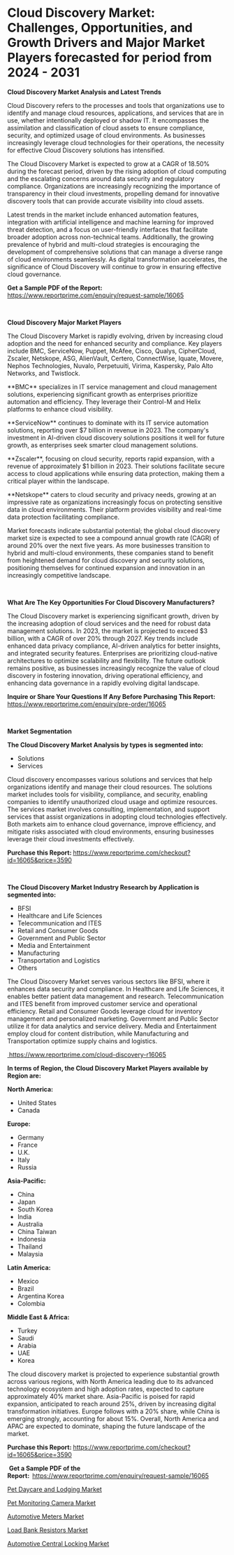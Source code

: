 <p><h1>Cloud Discovery Market: Challenges, Opportunities, and Growth Drivers and Major Market Players forecasted for period from 2024 - 2031</h1></p><p><strong>Cloud Discovery Market Analysis and Latest Trends</strong></p>
<p><p>Cloud Discovery refers to the processes and tools that organizations use to identify and manage cloud resources, applications, and services that are in use, whether intentionally deployed or shadow IT. It encompasses the assimilation and classification of cloud assets to ensure compliance, security, and optimized usage of cloud environments. As businesses increasingly leverage cloud technologies for their operations, the necessity for effective Cloud Discovery solutions has intensified.</p><p>The Cloud Discovery Market is expected to grow at a CAGR of 18.50% during the forecast period, driven by the rising adoption of cloud computing and the escalating concerns around data security and regulatory compliance. Organizations are increasingly recognizing the importance of transparency in their cloud investments, propelling demand for innovative discovery tools that can provide accurate visibility into cloud assets.</p><p>Latest trends in the market include enhanced automation features, integration with artificial intelligence and machine learning for improved threat detection, and a focus on user-friendly interfaces that facilitate broader adoption across non-technical teams. Additionally, the growing prevalence of hybrid and multi-cloud strategies is encouraging the development of comprehensive solutions that can manage a diverse range of cloud environments seamlessly. As digital transformation accelerates, the significance of Cloud Discovery will continue to grow in ensuring effective cloud governance.</p></p>
<p><strong>Get a Sample PDF of the Report:&nbsp;</strong> <a href="https://www.reportprime.com/enquiry/request-sample/16065">https://www.reportprime.com/enquiry/request-sample/16065</a></p>
<p>&nbsp;</p>
<p><strong>Cloud Discovery Major Market Players</strong></p>
<p><p>The Cloud Discovery Market is rapidly evolving, driven by increasing cloud adoption and the need for enhanced security and compliance. Key players include BMC, ServiceNow, Puppet, McAfee, Cisco, Qualys, CipherCloud, Zscaler, Netskope, ASG, AlienVault, Certero, ConnectWise, Iquate, Movere, Nephos Technologies, Nuvalo, Perpetuuiti, Virima, Kaspersky, Palo Alto Networks, and Twistlock.</p><p>**BMC** specializes in IT service management and cloud management solutions, experiencing significant growth as enterprises prioritize automation and efficiency. They leverage their Control-M and Helix platforms to enhance cloud visibility.</p><p>**ServiceNow** continues to dominate with its IT service automation solutions, reporting over $7 billion in revenue in 2023. The company's investment in AI-driven cloud discovery solutions positions it well for future growth, as enterprises seek smarter cloud management solutions.</p><p>**Zscaler**, focusing on cloud security, reports rapid expansion, with a revenue of approximately $1 billion in 2023. Their solutions facilitate secure access to cloud applications while ensuring data protection, making them a critical player within the landscape.</p><p>**Netskope** caters to cloud security and privacy needs, growing at an impressive rate as organizations increasingly focus on protecting sensitive data in cloud environments. Their platform provides visibility and real-time data protection facilitating compliance.</p><p>Market forecasts indicate substantial potential; the global cloud discovery market size is expected to see a compound annual growth rate (CAGR) of around 20% over the next five years. As more businesses transition to hybrid and multi-cloud environments, these companies stand to benefit from heightened demand for cloud discovery and security solutions, positioning themselves for continued expansion and innovation in an increasingly competitive landscape.</p></p>
<p>&nbsp;</p>
<p><strong>What Are The Key Opportunities For Cloud Discovery Manufacturers?</strong></p>
<p><p>The Cloud Discovery market is experiencing significant growth, driven by the increasing adoption of cloud services and the need for robust data management solutions. In 2023, the market is projected to exceed $3 billion, with a CAGR of over 20% through 2027. Key trends include enhanced data privacy compliance, AI-driven analytics for better insights, and integrated security features. Enterprises are prioritizing cloud-native architectures to optimize scalability and flexibility. The future outlook remains positive, as businesses increasingly recognize the value of cloud discovery in fostering innovation, driving operational efficiency, and enhancing data governance in a rapidly evolving digital landscape.</p></p>
<p><strong>Inquire or Share Your Questions If Any Before Purchasing This Report:</strong> <a href="https://www.reportprime.com/enquiry/pre-order/16065">https://www.reportprime.com/enquiry/pre-order/16065</a></p>
<p>&nbsp;</p>
<p><strong>Market Segmentation</strong></p>
<p><strong>The Cloud Discovery Market Analysis by types is segmented into:</strong></p>
<p><ul><li>Solutions</li><li>Services</li></ul></p>
<p><p>Cloud discovery encompasses various solutions and services that help organizations identify and manage their cloud resources. The solutions market includes tools for visibility, compliance, and security, enabling companies to identify unauthorized cloud usage and optimize resources. The services market involves consulting, implementation, and support services that assist organizations in adopting cloud technologies effectively. Both markets aim to enhance cloud governance, improve efficiency, and mitigate risks associated with cloud environments, ensuring businesses leverage their cloud investments effectively.</p></p>
<p><strong>Purchase this Report:&nbsp;</strong><a href="https://www.reportprime.com/checkout?id=16065&price=3590">https://www.reportprime.com/checkout?id=16065&price=3590</a></p>
<p>&nbsp;</p>
<p><strong>The Cloud Discovery Market Industry Research by Application is segmented into:</strong></p>
<p><ul><li>BFSI</li><li>Healthcare and Life Sciences</li><li>Telecommunication and ITES</li><li>Retail and Consumer Goods</li><li>Government and Public Sector</li><li>Media and Entertainment</li><li>Manufacturing</li><li>Transportation and Logistics</li><li>Others</li></ul></p>
<p><p>The Cloud Discovery Market serves various sectors like BFSI, where it enhances data security and compliance. In Healthcare and Life Sciences, it enables better patient data management and research. Telecommunication and ITES benefit from improved customer service and operational efficiency. Retail and Consumer Goods leverage cloud for inventory management and personalized marketing. Government and Public Sector utilize it for data analytics and service delivery. Media and Entertainment employ cloud for content distribution, while Manufacturing and Transportation optimize supply chains and logistics.</p></p>
<p><a href="https://www.reportprime.com/cloud-discovery-r16065">&nbsp;https://www.reportprime.com/cloud-discovery-r16065</a></p>
<p><strong>In terms of Region, the Cloud Discovery Market Players available by Region are:</strong></p>
<p>
    <p> <strong> North America: </strong>
        <ul>
            <li>United States</li>
            <li>Canada</li>
        </ul>
        </p> 
    <p> <strong> Europe: </strong>
        <ul>
            <li>Germany</li>
            <li>France</li>
            <li>U.K.</li>
            <li>Italy</li>
            <li>Russia</li>
        </ul>
        </p> 
    <p> <strong> Asia-Pacific: </strong>
        <ul>
            <li>China</li>
            <li>Japan</li>
            <li>South Korea</li>
            <li>India</li>
            <li>Australia</li>
            <li>China Taiwan</li>
            <li>Indonesia</li>
            <li>Thailand</li>
            <li>Malaysia</li>
        </ul>
        </p> 
    <p> <strong> Latin America: </strong>
        <ul>
            <li>Mexico</li>
            <li>Brazil</li>
            <li>Argentina Korea</li>
            <li>Colombia</li>
        </ul>
        </p> 
    <p> <strong> Middle East & Africa: </strong>
        <ul>
            <li>Turkey</li>
            <li>Saudi</li>
            <li>Arabia</li>
            <li>UAE</li>
            <li>Korea</li>
        </ul>
    </p>
    </p>
<p><p>The cloud discovery market is projected to experience substantial growth across various regions, with North America leading due to its advanced technology ecosystem and high adoption rates, expected to capture approximately 40% market share. Asia-Pacific is poised for rapid expansion, anticipated to reach around 25%, driven by increasing digital transformation initiatives. Europe follows with a 20% share, while China is emerging strongly, accounting for about 15%. Overall, North America and APAC are expected to dominate, shaping the future landscape of the market.</p></p>
<p><strong>Purchase this Report: </strong><a href="https://www.reportprime.com/checkout?id=16065&price=3590">https://www.reportprime.com/checkout?id=16065&price=3590</a></p>
<p>&nbsp;<strong>Get a Sample PDF of the Report:&nbsp;&nbsp;</strong><a href="https://www.reportprime.com/enquiry/request-sample/16065">https://www.reportprime.com/enquiry/request-sample/16065</a></p>
<p><strong></strong></p>
<p><p><a href="https://www.linkedin.com/pulse/unveiling-market-trends-global-pet-daycare-lodging-growth-regional-411df?trackingId=upJoQCiqTleKcEsjqYwn3w%3D%3D">Pet Daycare and Lodging Market</a></p><p><a href="https://www.linkedin.com/pulse/pet-monitoring-camera-market-size-segmentation-trends-eh4re?trackingId=1oBO6hRXTo2cCY%2BfNdrCeg%3D%3D">Pet Monitoring Camera Market</a></p><p><a href="https://issuu.com/reportprime-2/docs/automotive-meters-market-size-2030._579e32f76ec2d5">Automotive Meters Market</a></p><p><a href="https://medium.com/@ryan.wilson8778/this-report-aims-to-provide-a-comprehensive-presentation-of-the-global-market-for-load-bank-0576b5374d4e">Load Bank Resistors Market</a></p><p><a href="https://issuu.com/reportprime-2/docs/automotive-central-locking-market-s_08aaedbe5fdb85">Automotive Central Locking Market</a></p></p>
